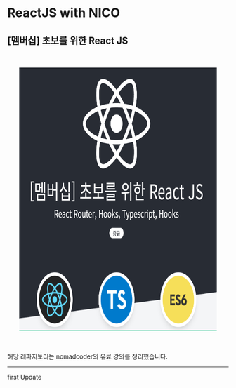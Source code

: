 # **ReactJS with NICO**

## **[멤버십] 초보를 위한 React JS**

<br/>

<p align="center">

<img src="https://github.com/dudwns9331/WebStudy/blob/master/ReactJS/Title.PNG" height="600px" width="450px">
</p>

<br/>

해당 레파지토리는 nomadcoder의 유료 강의를 정리했습니다.

---

first Update

